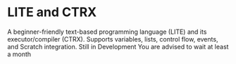 # LITE and CTRX
A beginner-friendly text-based programming language (LITE) and its executor/compiler (CTRX). Supports variables, lists, control flow, events, and Scratch integration.
Still in Development
You are advised to wait at least a month
